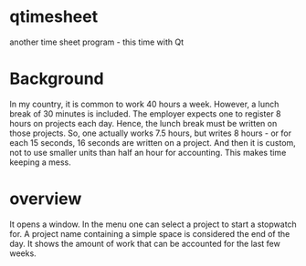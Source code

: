 # qtimesheet
another time sheet program - this time with Qt

# Background

In my country, it is common to work 40 hours a week. However, a lunch break of 30 minutes is included.
The employer expects one to register 8 hours on projects each day. Hence, the lunch break must be written on those projects.
So, one actually works 7.5 hours, but writes 8 hours - or for each 15 seconds, 16 seconds are written on a project. 
And then it is custom, not to use smaller units than half an hour for accounting. This makes time keeping a mess.

# overview

It opens a window. In the menu one can select a project to start a stopwatch for. 
A project name containing a simple space is considered the end of the day. 
It shows the amount of work that can be accounted for the last few weeks.
